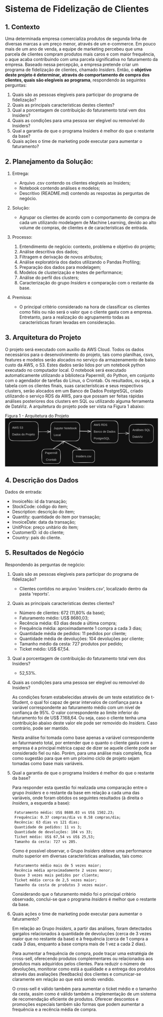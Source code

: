 # Sistema de Fidelização de Clientes

## 1. Contexto

Uma determinada empresa comercializa produtos de segunda linha de diversas marcas a um preço menor, através de um e-commerce. Em pouco mais de um ano de venda, a equipe de marketing percebeu que uma parcela de clientes compram produtos mais caros e com maior frequência, o aque acaba contribuindo com uma parcela significativa no faturamento da empresa. Baseado nessa percepção, a empresa pretende criar um programa de fidelização de clientes, chamado *Insiders*. Então, o **objetivo deste projeto é determinar, através do comportamento de compra dos clientes, quais são elegíveis ao programa**, respondendo às seguintes perguntas:

1. Quais são as pessoas elegíveis para participar do programa de fidelização?
2. Quais as principais características destes clientes?
3. Qual a porcentagem de contribuição do faturamento total vem dos Insiders?
4. Quais as condições para uma pessoa ser elegível ou removível do Insiders?
5. Qual a garantia de que o programa Insiders é melhor do que o restante da base?
6. Quais ações o time de marketing pode executar para aumentar o faturamento?

## 2. Planejamento da Solução:

1. Entrega:
    - Arquivo .csv contendo os clientes elegíveis ao Insiders;
    - Notebook contendo análises e modelos;
    - Descritivo (README.md) contendo as respostas às perguntas de negócio.

2. Solução:
    - Agrupar os clientes de acordo com o comportamento de compra de cada um utilizando modelagem de Machine Learning, devido ao alto volume de compras, de clientes e de características de entrada.

3. Processo:
    1. Entendimento de negócio: contexto, problema e objetivo do projeto;
    2. Análise descritiva dos dados;
    3. Filtragem e derivação de novos atributos;
    4. Análise exploratória dos dados utilizando o Pandas Profiling;
    5. Preparação dos dados para modelagem;
    6. Modelos de clusterização e testes de performance;
    7. Análise do perfil dos clusters;
    8. Caracterização do grupo *Insiders* e comparação com o restante da base.

4. Premissa:
    - O principal critério considerado na hora de classificar os clientes como fiéis ou não será o valor que o cliente gasta com a empresa. Entretanto, para a realização do agrupamento todas as características foram levadas em consideração.

## 3. Arquitetura do Projeto

O projeto será executado com auxílio da AWS Cloud. Todos os dados necessários para o desenvolvimento do projeto, tais como planilhas, csvs, features e modelos serão alocados no serviço da armazenamento de baixo custo da AWS, o S3. Estes dados serão lidos por um notebook python executado no computador local. O notebook será executado automaticamente utilizando a biblioteca Papermill, do Python, em conjunto com o agendador de tarefas do Linux, o Crontab. Os resultados, ou seja, a tabela com os clientes finais, suas características e seus respectivos clusters, serão alocados em um Banco de Dados PostgreSQL, criado utilizando o serviço RDS da AWS, para que possam ser feitas rápidas análises posteriores dos clusters em SQL ou utilizando alguma ferramenta de DataViz. A arquitetura do projeto pode ser vista na Figura 1 abaixo:

Figura 1 - Arquitetura do Projeto
![alt text](<arquitetura_projeto.png>)

## 4. Descrição dos Dados

Dados de entrada:
- InvoiceNo: id da transação;
- StockCode: código do item;
- Description: descrição do item;
- Quantity: quantidade do item por transação;
- InvoiceDate: data da transação;
- UnitPrice: preço unitário do item;
- CustomerID: id do cliente;
- Country: país do cliente.

## 5. Resultados de Negócio

Respondendo às perguntas de negócio:

1. Quais são as pessoas elegíveis para participar do programa de fidelização?
    - Clientes contidos no arquivo 'insiders.csv', localizado dentro da pasta 'reports'.

2. Quais as principais características destes clientes?
    - Número de clientes: 672 (11,80% da base);
    - Faturamento médio: US\$ 8680,03;
    - Recência média: 63 dias desde a última compra;
    - Frequência média: aproximadamente 1 compra a cada 3 dias;
    - Quantidade média de pedidos: 11 pedidos por cliente;
    - Quantidade média de devoluções: 104 devoluções por cliente;
    - Tamanho médio da cesta: 727 produtos por pedido;
    - Ticket médio: US\$ 67,54.

3. Qual a porcentagem de contribuição do faturamento total vem dos Insiders?
    - 52,53%.

4. Quais as condições para uma pessoa ser elegível ou removível do Insiders?

    As condições foram estabelecidas através de um teste estatístico de t-Student, o qual foi capaz de gerar intervalos de confiança para a variável correspondente ao faturamento médio com um nível de confiança de 95%. O valor correspondente ao limite inferior do faturamento foi de US\$ 7.168,64. Ou seja, caso o cliente tenha uma contribuição abaixo deste valor ele pode ser removido do *Insiders*. Caso contrário, pode ser mantido. 
    
    Nesta análise foi tomada como base apenas a variável correspondente ao faturmaneto total, por entender que o quanto o cliente gasta com a empresa é a principal métrica capaz de dizer se aquele cliente pode ser considerado fiel ou não. Porém, para uma análise mais completa, fica como sugestão para que em um pŕoximo ciclo de projeto sejam tomadas como base mais variáveis.

5. Qual a garantia de que o programa Insiders é melhor do que o restante da base?

    Para responder esta questão foi realizada uma comparação entre o grupo *Insiders* e o restante da base em relação a cada uma das variáveis, onde foram obtidos os seguintes resultados (à direita o *Insiders*, a esquerda a base):

        Faturamento médio: US$ 8680.03 vs US$ 1502.23;
        Frequência: 0.37 compras/dia vs 0.58 compras/dia;
        Recência: 63 dias vs 121 dias;
        Quantidade de pedidos: 11 vs 3;
        Quantidade de devoluções: 104 vs 33;
        Ticket médio: US$ 67,54 vs US$ 25,53;
        Tamanho da cesta: 727 vs 205.
    
    Como é possível observar, o Grupo *Insiders* obteve uma performance muito superior em diversas características analisadas, tais como:
        
        Faturamento médio mais de 5 vezes maior;
        Recência média aproximadamente 2 vezes menor;
        Quase 3 vezes mais pedidos por cliente;
        Ticket médio cerca de 2,5 vezes maior;
        Tamanho da cesta de produtos 3 vezes maior.
        
    Considerando que o faturamento médio foi o principal critério observado, conclui-se que o programa *Insiders* é melhor que o restante da base.
        
6. Quais ações o time de marketing pode executar para aumentar o faturamento?

    Em relação ao Grupo *Insiders*, a partir das análises, foram detectados gargalos relacionados à quantidade de devoluções (cerca de 3 vezes maior que no restante da base) e à frequência (cerca de 1 compra a cada 3 dias, enquanto a base compra mais de 1 vez a cada 2 dias).

    Para aumentar a frequência de compra, pode traçar uma estratégia de cross-sell, oferecendo produtos complementares ou relacionados aos produtos mais adquiridos pelos clientes. Para reduzir o número de devoluções, monitorar como está a qualidade e a entrega dos produtos através das avaliações (feedbacks) dos clientes e comunicar-se claramente em relação ao que está sendo vendido.

    O cross-sell é válido também para aumentar o ticket médio e o tamanho da cesta, assim como é válido também a implementação de um sistema de recomendação eficiente de produtos. Oferecer descontos e promoções especiais também são formas que podem aumentar a frequência e a recência média de compra.
